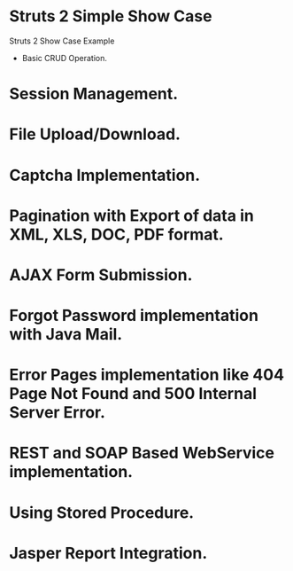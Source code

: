 Struts 2 Simple Show Case
========================

Struts 2 Show Case Example

* Basic CRUD Operation.
# Session Management.
# File Upload/Download.
# Captcha Implementation.
# Pagination with Export of data in XML, XLS, DOC, PDF format.
# AJAX Form Submission.
# Forgot Password implementation with Java Mail.
# Error Pages implementation like 404 Page Not Found and 500 Internal Server Error.
# REST and SOAP Based WebService implementation.
# Using Stored Procedure.
# Jasper Report Integration.